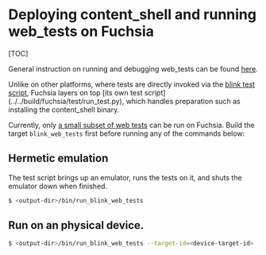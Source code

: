 # Deploying content_shell and running web_tests on Fuchsia

[TOC]

General instruction on running and debugging web_tests can be found
[here](../testing/web_tests.md).

Unlike on other platforms, where tests are directly invoked via the
[blink test script](third_party/blink/tools/blinkpy/web_tests/run_web_tests.py),
Fuchsia layers on top [its own test script] (../../build/fuchsia/test/run_test.py),
which handles preparation such as installing the content_shell binary.

Currently, only
[a small subset of web tests](../../third_party/blink/web_tests/TestLists/Default.txt)
can be run on Fuchsia. Build the target `blink_web_tests` first before running any
of the commands below:

## Hermetic emulation

The test script brings up an emulator, runs the tests on it, and shuts the
emulator down when finished.
```bash
$ <output-dir>/bin/run_blink_web_tests
```

## Run on an physical device.

```bash
$ <output-dir>/bin/run_blink_web_tests --target-id=<device-target-id>
```
